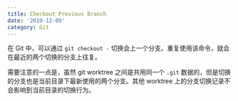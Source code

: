 ```yaml
---
title: Checkout Previous Branch
date: '2019-12-09'
category: Git
---
```


在 Git 中，可以通过 `git checkout -` 切换会上一个分支。重复使用该命令，就会在最近的两个切换的分支上往复。

需要注意的一点是，虽然 git worktree 之间是共用同一个 `.git` 数据的，但是切换的分支也是当前目录下最新使用的两个分支。其他 worktree 上的分支切换记录不会影响到当前目录的切换行为。
